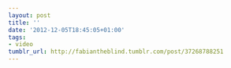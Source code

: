 ```yaml
---
layout: post
title: ''
date: '2012-12-05T18:45:05+01:00'
tags:
- video
tumblr_url: http://fabiantheblind.tumblr.com/post/37268788251
---
```

